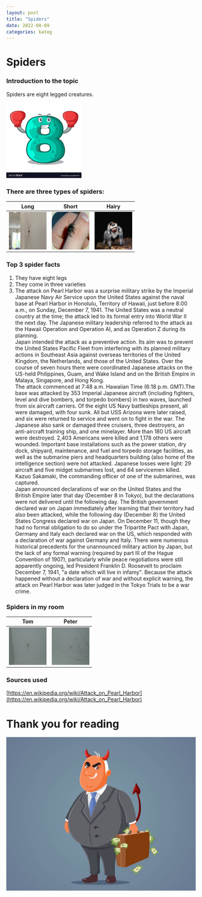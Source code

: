 ```yaml
---
layout: post
title: "Spiders"
date: 2022-08-09
categories: kateg
---
```


# Spiders
### Introduction to the topic
Spiders are eight legged creatures.

<img src="/eight.png" width="200px" height="200px">

### There are three types of spiders:

| Long | Short | Hairy |
|:-:|:-:|:-:|
| <img src="/long_spider.webp" width="100px" height="100px"> | <img src="/short_spider.jpg" width="100px" height="100px"> | <img src="/hairy_spider.jpg" width="100px" height="100px"> |

### Top 3 spider facts
  1. They have eight legs
  2. They come in three varieties
  3. The attack on Pearl Harbor was a surprise military strike by the Imperial Japanese Navy Air Service upon the United States against the naval base at Pearl Harbor in Honolulu, Territory of Hawaii, just before 8:00 a.m., on Sunday, December 7, 1941. The United States was a neutral country at the time; the attack led to its formal entry into World War II the next day. The Japanese military leadership referred to the attack as the Hawaii Operation and Operation AI, and as Operation Z during its planning. <br> Japan intended the attack as a preventive action. Its aim was to prevent the United States Pacific Fleet from interfering with its planned military actions in Southeast Asia against overseas territories of the United Kingdom, the Netherlands, and those of the United States. Over the course of seven hours there were coordinated Japanese attacks on the US-held Philippines, Guam, and Wake Island and on the British Empire in Malaya, Singapore, and Hong Kong. <br> The attack commenced at 7:48 a.m. Hawaiian Time (6:18 p.m. GMT).The base was attacked by 353 Imperial Japanese aircraft (including fighters, level and dive bombers, and torpedo bombers) in two waves, launched from six aircraft carriers. Of the eight US Navy battleships present, all were damaged, with four sunk. All but USS Arizona were later raised, and six were returned to service and went on to fight in the war. The Japanese also sank or damaged three cruisers, three destroyers, an anti-aircraft training ship, and one minelayer. More than 180 US aircraft were destroyed. 2,403 Americans were killed and 1,178 others were wounded. Important base installations such as the power station, dry dock, shipyard, maintenance, and fuel and torpedo storage facilities, as well as the submarine piers and headquarters building (also home of the intelligence section) were not attacked. Japanese losses were light: 29 aircraft and five midget submarines lost, and 64 servicemen killed. Kazuo Sakamaki, the commanding officer of one of the submarines, was captured. <br> Japan announced declarations of war on the United States and the British Empire later that day (December 8 in Tokyo), but the declarations were not delivered until the following day. The British government declared war on Japan immediately after learning that their territory had also been attacked, while the following day (December 8) the United States Congress declared war on Japan. On December 11, though they had no formal obligation to do so under the Tripartite Pact with Japan, Germany and Italy each declared war on the US, which responded with a declaration of war against Germany and Italy. There were numerous historical precedents for the unannounced military action by Japan, but the lack of any formal warning (required by part III of the Hague Convention of 1907), particularly while peace negotiations were still apparently ongoing, led President Franklin D. Roosevelt to proclaim December 7, 1941, "a date which will live in infamy". Because the attack happened without a declaration of war and without explicit warning, the attack on Pearl Harbor was later judged in the Tokyo Trials to be a war crime.

### Spiders in my room
| Tom | Peter |
| - | - |
|<img src="/spider1.jpg" width="100px" height="100px"> |<img src="/spider2.jpg" width="100px" height="100px">|

### Sources used
[https://en.wikipedia.org/wiki/Attack_on_Pearl_Harbor](https://en.wikipedia.org/wiki/Attack_on_Pearl_Harbor)

# Thank you for reading

![Politician](/politician.jpg)
